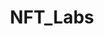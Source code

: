---
layout: page
title: NFT_Labs
description: Post apocalyptic utility based NFTs
img: assets/img/projects/nftlabs/nft.jpg
importance: 1
category: work
---